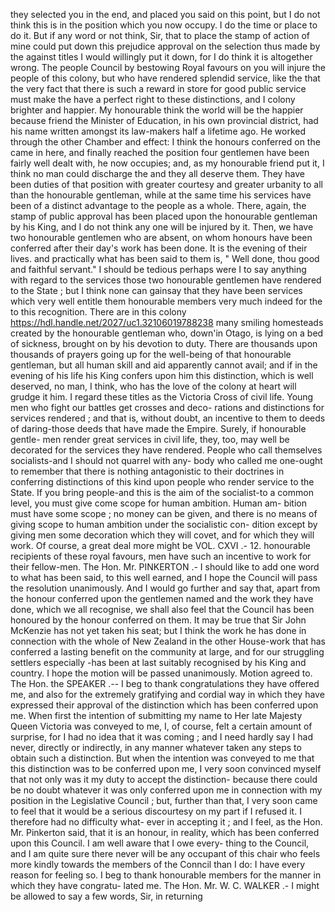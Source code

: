 they selected you in the end, and placed you said on this point, but I do not think this is in the position which you now occupy. I do the time or place to do it. But if any word or not think, Sir, that to place the stamp of action of mine could put down this prejudice approval on the selection thus made by the against titles I would willingly put it down, for I do think it is altogether wrong. The people Council by bestowing Royal favours on you will injure the people of this colony, but who have rendered splendid service, like the that the very fact that there is such a reward in store for good public service must make the have a perfect right to these distinctions, and I colony brighter and happier. My honourable think the world will be the happier because friend the Minister of Education, in his own provincial district, had his name written amongst its law-makers half a lifetime ago. He worked through the other Chamber and effect: I think the honours conferred on the came in here, and finally reached the position four gentlemen have been fairly well dealt with, he now occupies; and, as my honourable friend put it, I think no man could discharge the and they all deserve them. They have been duties of that position with greater courtesy and greater urbanity to all than the honourable gentleman, while at the same time his services have been of a distinct advantage to the people as a whole. There, again, the stamp of public approval has been placed upon the honourable gentleman by his King, and I do not think any one will be injured by it. Then, we have two honourable gentlemen who are absent, on whom honours have been conferred after their day's work has been done. It is the evening of their lives. and practically what has been said to them is, " Well done, thou good and faithful servant." I should be tedious perhaps were I to say anything with regard to the services those two honourable gentlemen have rendered to the State ; but I think none can gainsay that they have been services which very well entitle them honourable members very much indeed for the to this recognition. There are in this colony https://hdl.handle.net/2027/uc1.32106019788238 many smiling homesteads created by the honourable gentleman who, down'in Otago, is lying on a bed of sickness, brought on by his devotion to duty. There are thousands upon thousands of prayers going up for the well-being of that honourable gentleman, but all human skill and aid apparently cannot avail; and if in the evening of his life his King confers upon him this distinction, which is well deserved, no man, I think, who has the love of the colony at heart will grudge it him. I regard these titles as the Victoria Cross of civil life. Young men who fight our battles get crosses and deco- rations and distinctions for services rendered ; and that is, without doubt, an incentive to them to deeds of daring-those deeds that have made the Empire. Surely, if honourable gentle- men render great services in civil life, they, too, may well be decorated for the services they have rendered. People who call themselves socialists-and I should not quarrel with any- body who called me one-ought to remember that there is nothing antagonistic to their doctrines in conferring distinctions of this kind upon people who render service to the State. If you bring people-and this is the aim of the socialist-to a common level, you must give come scope for human ambition. Human am- bition must have some scope ; no money can be given, and there is no means of giving scope to human ambition under the socialistic con- dition except by giving men some decoration which they will covet, and for which they will work. Of course, a great deal more might be VOL. CXVI .- 12. honourable recipients of these royal favours, men have such an incentive to work for their fellow-men. The Hon. Mr. PINKERTON .- I should like to add one word to what has been said, to this well earned, and I hope the Council will pass the resolution unanimously. And I would go further and say that, apart from the honour conferred upon the gentlemen named and the work they have done, which we all recognise, we shall also feel that the Council has been honoured by the honour conferred on them. It may be true that Sir John McKenzie has not yet taken his seat; but I think the work he has done in connection with the whole of New Zealand in the other House-work that has conferred a lasting benefit on the community at large, and for our struggling settlers especially -has been at last suitably recognised by his King and country. I hope the motion will be passed unanimously. Motion agreed to. The Hon. the SPEAKER .-- I beg to thank congratulations they have offered me, and also for the extremely gratifying and cordial way in which they have expressed their approval of the distinction which has been conferred upon me. When first the intention of submitting my name to Her late Majesty Queen Victoria was conveyed to me, I, of course, felt a certain amount of surprise, for I had no idea that it was coming ; and I need hardly say I had never, directly or indirectly, in any manner whatever taken any steps to obtain such a distinction. But when the intention was conveyed to me that this distinction was to be conferred upon me, I very soon convinced myself that not only was it my duty to accept the distinction- because there could be no doubt whatever it was only conferred upon me in connection with my position in the Legislative Council ; but, further than that, I very soon came to feel that it would be a serious discourtesy on my part if I refused it. I therefore had no difficulty what- ever in accepting it ; and I feel, as the Hon. Mr. Pinkerton said, that it is an honour, in reality, which has been conferred upon this Council. I am well aware that I owe every- thing to the Council, and I am quite sure there never will be any occupant of this chair who feels more kindly towards the members of the Conncil than I do: I have every reason for feeling so. I beg to thank honourable members for the manner in which they have congratu- lated me. The Hon. Mr. W. C. WALKER .- I might be allowed to say a few words, Sir, in returning 